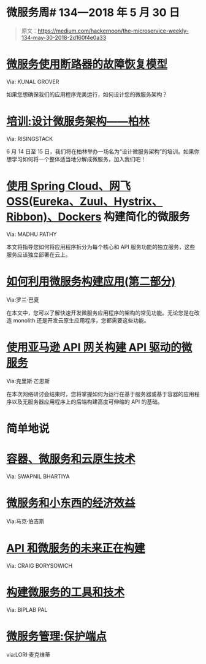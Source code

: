 # 微服务周# 134—2018 年 5 月 30 日

> 原文：<https://medium.com/hackernoon/the-microservice-weekly-134-may-30-2018-2d160f4e0a33>

# [微服务使用断路器的故障恢复模型](https://crondev.wordpress.com/2018/05/27/failure-resilient-model-using-circuit-breakers-for-microservices/?utm_source=microserviceweekly.com&utm_medium=email)

Via: KUNAL GROVER

如果您想确保我们的应用程序完美运行，如何设计您的微服务架构？

# [培训:设计微服务架构——柏林](https://ti.to/risingstack/designing-microservice-architectures-berlin-2018?utm_source=microserviceweekly.com&utm_medium=email)

Via: RISINGSTACK

6 月 14 日至 15 日，我们将在柏林举办一场名为“设计微服务架构”的培训。如果你想学习如何将一个整体适当地分解成微服务，加入我们吧！

# [使用 Spring Cloud、网飞 OSS(Eureka、Zuul、Hystrix、Ribbon)、Dockers](/@madhupathy/simplified-microservices-building-with-spring-cloud-netflix-oss-eureka-zuul-hystrix-ribbon-2faa9046d054?utm_source=microserviceweekly.com&utm_medium=email) 构建简化的微服务

Via: MADHU PATHY

本文将指导您如何将应用程序拆分为每个核心和 API 服务功能的独立服务，这些服务应该独立部署在云上。

# [如何利用微服务构建应用(第二部分)](https://www.ibm.com/blogs/bluemix/2018/05/architecting-applications-microservices-general-principles/?utm_source=microserviceweekly.com&utm_medium=email)

Via:罗兰·巴夏

在本文中，您可以了解快速开发微服务应用程序的架构的常见功能。无论您是在改造 monolith 还是开发云原生应用程序，您都需要这些功能。

# [使用亚马逊 API 网关构建 API 驱动的微服务](https://www.youtube.com/watch?v=xkDcBssNd1g?utm_source=microserviceweekly.com&utm_medium=email)

Via:克里斯·芒恩斯

在本次网络研讨会结束时，您将掌握如何为运行在基于服务器或基于容器的应用程序以及无服务器应用程序上的后端构建高度可伸缩的 API 的基础。

# 简单地说

# [容器、微服务和云原生技术](https://thenewstack.io/containers-microservices-and-cloud-native-technologies/?utm_source=microserviceweekly.com&utm_medium=email)

Via: SWAPNIL BHARTIYA

# [微服务和小东西的经济效益](https://www.infoq.com/articles/microservices-economics-small-things?utm_source=microserviceweekly.com&utm_medium=email)

Via:马克·伯吉斯

# [API 和微服务的未来正在构建](https://it.toolbox.com/blogs/craigborysowich/the-future-of-apis-and-microservices-is-building-052818?utm_source=microserviceweekly.com&utm_medium=email)

Via: CRAIG BORYSOWICH

# [构建微服务的工具和技术](https://dzone.com/articles/tools-and-techniques-to-build-microservices?utm_source=microserviceweekly.com&utm_source=Microservice%20Weekly&utm_medium=email&utm_medium=email&utm_campaign=208764c057-EMAIL_CAMPAIGN_2018_05_30_10_11&utm_term=0_7b3139f09c-208764c057-?utm_source=microserviceweekly.com&utm_medium=email)

Via: BIPLAB PAL

# [微服务管理:保护端点](https://www.networkcomputing.com/cloud-infrastructure/microservices-management-securing-endpoints/545963064?utm_source=microserviceweekly.com&utm_medium=email)

via:LORI·麦克维蒂